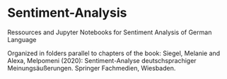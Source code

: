 # Sentiment-Analysis
Ressources and Jupyter Notebooks for Sentiment Analysis of German Language

Organized in folders parallel to chapters of the book:
Siegel, Melanie and Alexa, Melpomeni (2020): Sentiment-Analyse deutschsprachiger Meinungsäußerungen. Springer Fachmedien, Wiesbaden.

